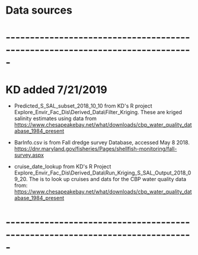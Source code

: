 Data sources
================

# -----------------------------------------------------------------------------

KD added 7/21/2019
=====

+ Predicted_S_SAL_subset_2018_10_10 from KD's R project 
Explore_Envir_Fac_Dis\Derived_Data\Filter_Kriging.
These are kriged salinity estimates using data from
https://www.chesapeakebay.net/what/downloads/cbp_water_quality_database_1984_present

+ BarInfo.csv is from Fall dredge survey Database, accessed 
May 8 2018. https://dnr.maryland.gov/fisheries/Pages/shellfish-monitoring/fall-survey.aspx

+ cruise_date_lookup from KD's R Project
Explore_Envir_Fac_Dis\Derived_Data\Run_Kriging_S_SAL_Output_2018_09_20.
The is to look up  cruises and dats for the CBP water quality data from:
https://www.chesapeakebay.net/what/downloads/cbp_water_quality_database_1984_present


# -----------------------------------------------------------------------------